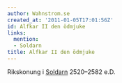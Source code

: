 ```yaml
---
author: Wahnstrom.se
created_at: '2011-01-05T17:01:56Z'
id: Alfkar II den ödmjuke
links:
  mention:
  - Soldarn
title: Alfkar II den ödmjuke
---
```


Rikskonung i [Soldarn] 2520–2582 e.D.

  [Soldarn]: Soldarn